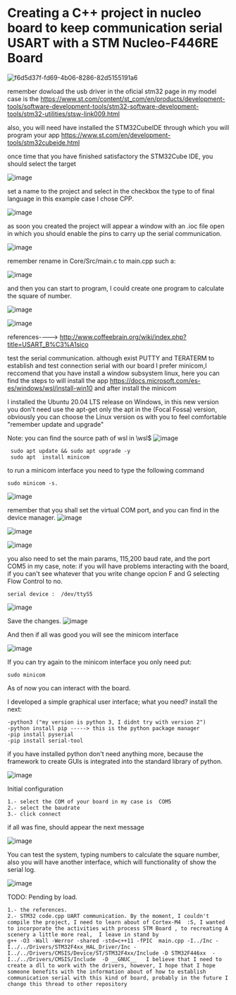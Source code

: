 
# Creating a C++ project in nucleo board to keep communication serial USART with a STM Nucleo-F446RE Board 


![f6d5d37f-fd69-4b06-8286-82d5155191a6](https://user-images.githubusercontent.com/48602725/125301926-52860a80-e2e0-11eb-9598-a278fa7f84e7.jpg)



remember dowload the usb driver in the oficial stm32 page in my model case is the https://www.st.com/content/st_com/en/products/development-tools/software-development-tools/stm32-software-development-tools/stm32-utilities/stsw-link009.html


also, you will need have installed the STM32CubeIDE through which you will program your app https://www.st.com/en/development-tools/stm32cubeide.html


once time that you have finished satisfactory the STM32Cube IDE, you should select the target

![image](https://user-images.githubusercontent.com/48602725/125303149-7269fe00-e2e1-11eb-95ee-162089563139.png)



set a name to the project and select in the checkbox the type to of final language in this example case I chose CPP.

![image](https://user-images.githubusercontent.com/48602725/125303383-9d545200-e2e1-11eb-880c-303b15e587f1.png)

as soon you created the project will appear a window with an .ioc file open in which you should enable the pins to carry up the serial communication.

![image](https://user-images.githubusercontent.com/48602725/125304465-78acaa00-e2e2-11eb-9900-ab772a6a1bdb.png)


remember rename in Core/Src/main.c to main.cpp such a:

![image](https://user-images.githubusercontent.com/48602725/125304819-bdd0dc00-e2e2-11eb-88f8-bcc229d69201.png)


and then you can start to program, I could create  one program to calculate the square of number.

![image](https://user-images.githubusercontent.com/48602725/125461232-e3d63e61-ca31-4fdd-beb5-21dbe41104d7.png)




![image](https://user-images.githubusercontent.com/48602725/125197963-b511d480-e214-11eb-8766-f8fe53f0db30.png)

references----> http://www.coffeebrain.org/wiki/index.php?title=USART_B%C3%A1sico


test the serial communication. although exist  PUTTY and TERATERM to establish and test connection serial with our board I prefer minicom,I reccomend that you have install a window subsystem linux, here you can find the steps to will install the app https://docs.microsoft.com/es-es/windows/wsl/install-win10  and after install the minicom 

I installed the Ubuntu 20.04 LTS release on Windows, in this new version you don't need use the apt-get only the apt in the (Focal Fossa) version, obviously you can choose the Linux version os with you to feel comfortable "remember update and upgrade"

Note: you can find the source path of wsl in \\wsl$ 
![image](https://user-images.githubusercontent.com/48602725/125330881-26788280-e2fc-11eb-91e7-a836ea43905b.png)



~~~
 sudo apt update && sudo apt upgrade -y
 sudo apt  install minicom 
~~~

to run a minicom interface you need to type the following command 
~~~
sudo minicom -s.

~~~
![image](https://user-images.githubusercontent.com/48602725/125220799-1b7e0d80-e27c-11eb-8f22-99a4a30057ca.png)


remember that you shall set the virtual COM port, and you can find in the device manager.
![image](https://user-images.githubusercontent.com/48602725/125220616-e2459d80-e27b-11eb-84f3-e95c544bb5ad.png)


![image](https://user-images.githubusercontent.com/48602725/125220979-5ed87c00-e27c-11eb-82c2-7651508c0682.png)


![image](https://user-images.githubusercontent.com/48602725/125221031-7283e280-e27c-11eb-9232-26085c22d39f.png)


you also need to set the main params, 115,200 baud rate, and the port COM5 in my case, note: if you will have problems interacting with the board, if you can't see whatever that you write change opcion F and G selecting Flow Control to no.

~~~
serial device :  /dev/ttyS5

~~~

![image](https://user-images.githubusercontent.com/48602725/125221270-d9090080-e27c-11eb-8410-b63eaf6d81ea.png)

Save the changes.
![image](https://user-images.githubusercontent.com/48602725/125221977-f8545d80-e27d-11eb-8d01-d7f02c7818aa.png)


And then if all was good you will see the minicom interface

![image](https://user-images.githubusercontent.com/48602725/125222077-2f2a7380-e27e-11eb-8b87-06bd105fe147.png)

If you can try again to the minicom interface you only need put: 
~~~
sudo minicom

~~~

As of now you can interact with the board.

I developed a simple graphical user interface;
what you need?
install the next:
~~~
-python3 ("my version is python 3, I didnt try with version 2")
-python install pip -----> this is the python package manager
-pip install pyserial
-pip install serial-tool
~~~

if you have installed python don't need anything more, because the framework to create GUIs is integrated into the standard library of python.

![image](https://user-images.githubusercontent.com/48602725/125545300-0c4a2650-23d5-4ec5-a67b-bc45ad1fd97a.png)

Initial configuration
~~~
1.- select the COM of your board in my case is  COM5
2.- select the baudrate
3.- click connect
~~~

if all was fine, should appear the next message

![image](https://user-images.githubusercontent.com/48602725/125545450-edd0ed51-c160-4f0c-846a-f0b4e37c7218.png)


You can test the system, typing numbers to calculate the square number, also you will have another interface, which will functionality of show the serial log.

![image](https://user-images.githubusercontent.com/48602725/125545545-f6c399e0-bf5e-432e-b56d-de980440e5f7.png)



TODO: Pending by load.
~~~
1.- the references.
2.- STM32 code.cpp UART communication. By the moment, I couldn't compile the project, I need to learn about of Cortex-M4  :S, I wanted to incorporate the activities with process STM Board , to recreating A scenery a little more real,  I leave in stand by
g++ -O3 -Wall -Werror -shared -std=c++11 -fPIC  main.cpp -I../Inc -I../../Drivers/STM32F4xx_HAL_Driver/Inc -I../../Drivers/CMSIS/Device/ST/STM32F4xx/Include -D STM32F446xx  -I../../Drivers/CMSIS/Include  -D __GNUC__   I believe that I need to create a dll to work with the drivers, however, I hope that I hope someone benefits with the information about of how to establish communication serial with this kind of board, probably in the future I change this thread to other repository
~~~
